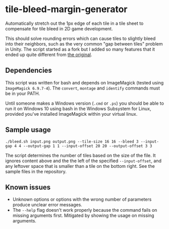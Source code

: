# tile-bleed-margin-generator

Automatically stretch out the 1px edge of each tile in a tile sheet to compensate for tile bleed in 2D game development.

This should solve rounding errors which can cause tiles to slightly bleed into their neighbors, such as the very common "gap between tiles" problem in Unity. The script started as a fork but I added so many features that it ended up quite different from [the original](https://github.com/cjonasw/tile-bleed-margin-generator).

## Dependencies

This script was written for bash and depends on ImageMagick (tested using `ImageMagick 6.9.7-4`). The `convert`, `montage` and `identify` commands must be in your PATH.

Until someone makes a Windows version (`.cmd` or `.ps`) you should be able to run it on Windows 10 using bash in the Windows Subsystem for Linux, provided you've installed ImageMagick within your virtual linux.

## Sample usage

    ./bleed.sh input.png output.png --tile-size 16 16 --bleed 3 --input-gap 4 4 --output-gap 1 1 --input-offset 20 20 --output-offset 3 3

The script determines the number of tiles based on the size of the file. It ignores content above and the the left of the specified `--input-offset`, and any leftover space that is smaller than a tile on the bottom right. See the sample files in the repository.

## Known issues

-   Unknown options or options with the wrong number of parameters produce unclear error messages.
-   The `--help` flag doesn't work properly because the command fails on missing arguments first. Mitigated by showing the usage on missing arguments.
